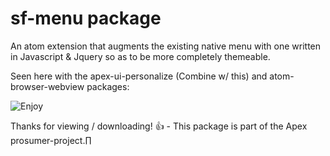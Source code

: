 # sf-menu package

An atom extension that augments the existing native menu with one written in Javascript & Jquery so as to be more completely themeable.

Seen here with the apex-ui-personalize (Combine w/ this) and atom-browser-webview packages:

![Enjoy](http://i.imgur.com/DhgPS84.png)

Thanks for viewing / downloading! :+1: - This package is part of the Apex prosumer-project.∏
